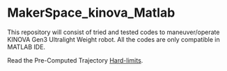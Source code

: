 # MakerSpace_kinova_Matlab
This repository will consist of tried and tested codes to maneuver/operate KINOVA Gen3 Ultralight Weight robot. All the codes are only compatible in MATLAB IDE.  

Read the Pre-Computed Trajectory [Hard-limits](https://github.com/Kinovarobotics/matlab_kortex/blob/master/simplified_api/documentation/precomputed_joint_trajectories.md#hard-limits-and-conditions-to-respect).
